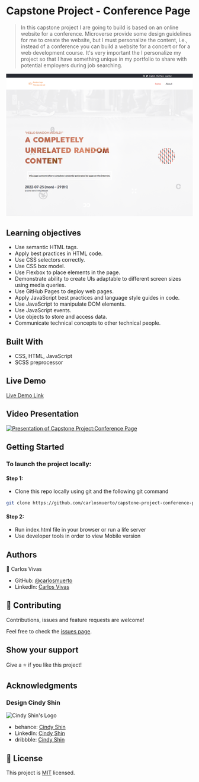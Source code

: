 # Capstone Project - Conference Page

> In this capstone project I are going to build is based on an online website for a conference. Microverse provide some design guidelines for me to create the website, but I must personalize the content, i.e., instead of a conference you can build a website for a concert or for a web development course. It's very important the I personalize my project so that I have something unique in my portfolio to share with potential employers during job searching.

![screenshot](./app_screenshot.png)

 ## Learning objectives

 - Use semantic HTML tags.
 - Apply best practices in HTML code.
 - Use CSS selectors correctly.
 - Use CSS box model.
 - Use Flexbox to place elements in the page.
 - Demonstrate ability to create UIs adaptable to different screen sizes using media queries.
 - Use GitHub Pages to deploy web pages.
 - Apply JavaScript best practices and language style guides in code.
 - Use JavaScript to manipulate DOM elements.
 - Use JavaScript events.
 - Use objects to store and access data.
 - Communicate technical concepts to other technical people.

## Built With

- CSS, HTML, JavaScript
- SCSS preprocessor

## Live Demo

[Live Demo Link](https://carlosmuerto.github.io/capstone-project-conference-page/)

## Video Presentation

[![Presentation of Capstone Project:Conference Page](https://cdn.loom.com/sessions/thumbnails/1c3bd90055704b12836d424c040530ba-with-play.gif)](https://www.loom.com/share/1c3bd90055704b12836d424c040530ba "Presentation of Capstone Project:Conference Page")

## Getting Started

### To launch the project locally:

#### Step 1:
- Clone this repo locally using git and the following git command

```bash
git clone https://github.com/carlosmuerto/capstone-project-conference-page.git
```

#### Step 2:

- Run index.html file in your browser or run a life server
- Use developer tools in order to view Mobile version

## Authors

👤 Carlos Vivas

- GitHub: [@carlosmuerto](https://github.com/carlosmuerto)
- LinkedIn: [Carlos Vivas](https://www.linkedin.com/in/carlos-vivas-818ab831/)


## 🤝 Contributing

Contributions, issues and feature requests are welcome!

Feel free to check the [issues page](issues/).

## Show your support

Give a ⭐️ if you like this project!

## Acknowledgments

### Design Cindy Shin

![Cindy Shin's Logo](https://mir-s3-cdn-cf.behance.net/user/115/0a3f923115241.576e64d0ea9fa.png)

- behance: [Cindy Shin](https://www.behance.net/adagio07)
- LinkedIn: [Cindy Shin](https://www.linkedin.com/in/adagio07/)
- dribbble: [Cindy Shin](https://dribbble.com/adagio07/collections)

## 📝 License

This project is [MIT](LICENSE.md) licensed.
